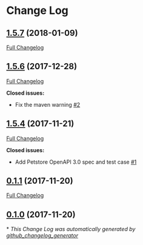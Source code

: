 # Change Log

## [1.5.7](https://github.com/networknt/openapi-parser/tree/1.5.7) (2018-01-09)
[Full Changelog](https://github.com/networknt/openapi-parser/compare/1.5.6...1.5.7)

## [1.5.6](https://github.com/networknt/openapi-parser/tree/1.5.6) (2017-12-28)
[Full Changelog](https://github.com/networknt/openapi-parser/compare/1.5.4...1.5.6)

**Closed issues:**

- Fix the maven warning [\#2](https://github.com/networknt/openapi-parser/issues/2)

## [1.5.4](https://github.com/networknt/openapi-parser/tree/1.5.4) (2017-11-21)
[Full Changelog](https://github.com/networknt/openapi-parser/compare/0.1.1...1.5.4)

**Closed issues:**

- Add Petstore OpenAPI 3.0 spec and test case [\#1](https://github.com/networknt/openapi-parser/issues/1)

## [0.1.1](https://github.com/networknt/openapi-parser/tree/0.1.1) (2017-11-20)
[Full Changelog](https://github.com/networknt/openapi-parser/compare/0.1.0...0.1.1)

## [0.1.0](https://github.com/networknt/openapi-parser/tree/0.1.0) (2017-11-20)


\* *This Change Log was automatically generated by [github_changelog_generator](https://github.com/skywinder/Github-Changelog-Generator)*
